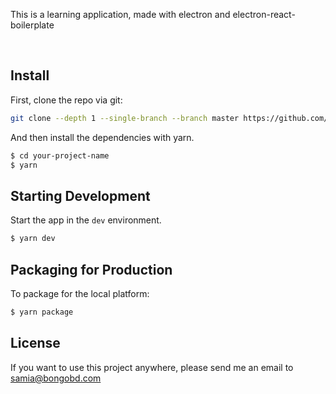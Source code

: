 <p>
  This is a learning application, made with electron and electron-react-boilerplate
</p>

<br>

## Install

First, clone the repo via git:

```bash
git clone --depth 1 --single-branch --branch master https://github.com/Snowbell92/electron-ace.git your-project-name
```

And then install the dependencies with yarn.

```bash
$ cd your-project-name
$ yarn
```

## Starting Development

Start the app in the `dev` environment. 

```bash
$ yarn dev
```

## Packaging for Production

To package for the local platform:

```bash
$ yarn package
```

## License
If you want to use this project anywhere, please send me an email to <a href="mailto:samia@bongobd.com">samia@bongobd.com</a>
